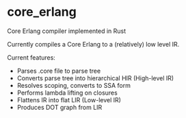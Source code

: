 # core_erlang
Core Erlang compiler implemented in Rust

Currently compiles a Core Erlang to a (relatively) low level IR.

Current features:
* Parses .core file to parse tree
* Converts parse tree into hierarchical HIR (High-level IR)
* Resolves scoping, converts to SSA form
* Performs lambda lifting on closures
* Flattens IR into flat LIR (Low-level IR)
* Produces DOT graph from LIR
